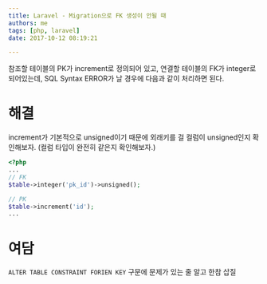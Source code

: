 ```yaml
---
title: Laravel - Migration으로 FK 생성이 안될 때
authors: me
tags: [php, laravel]
date: 2017-10-12 08:19:21

---
```


참조할 테이블의 PK가 increment로 정의되어 있고, 연결할 테이블의 FK가 integer로 되어있는데, SQL Syntax ERROR가 날 경우에 다음과 같이 처리하면 된다.

# 해결

increment가 기본적으로 unsigned이기 때문에 외래키를 걸 컬럼이 unsigned인지 확인해보자.
(컬럼 타입이 완전히 같은지 확인해보자.)

```php
<?php
...
// FK
$table->integer('pk_id')->unsigned();

// PK
$table->increment('id');
...
```

# 여담

`ALTER TABLE CONSTRAINT FORIEN KEY` 구문에 문제가 있는 줄 알고 한참 삽질
